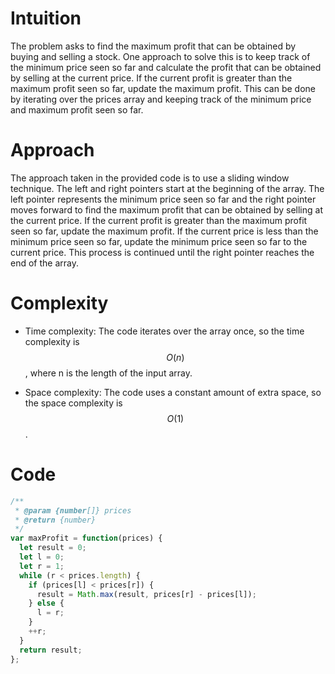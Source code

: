# Intuition
The problem asks to find the maximum profit that can be obtained by buying and selling a stock. One approach to solve this is to keep track of the minimum price seen so far and calculate the profit that can be obtained by selling at the current price. If the current profit is greater than the maximum profit seen so far, update the maximum profit. This can be done by iterating over the prices array and keeping track of the minimum price and maximum profit seen so far.

# Approach
The approach taken in the provided code is to use a sliding window technique. The left and right pointers start at the beginning of the array. The left pointer represents the minimum price seen so far and the right pointer moves forward to find the maximum profit that can be obtained by selling at the current price. If the current profit is greater than the maximum profit seen so far, update the maximum profit. If the current price is less than the minimum price seen so far, update the minimum price seen so far to the current price. This process is continued until the right pointer reaches the end of the array.

# Complexity
- Time complexity: The code iterates over the array once, so the time complexity is $$O(n)$$, where n is the length of the input array.

- Space complexity: The code uses a constant amount of extra space, so the space complexity is $$O(1)$$.

# Code
```js
/**
 * @param {number[]} prices
 * @return {number}
 */
var maxProfit = function(prices) {
  let result = 0;
  let l = 0;
  let r = 1;
  while (r < prices.length) {
    if (prices[l] < prices[r]) {
      result = Math.max(result, prices[r] - prices[l]);
    } else {
      l = r;
    }
    ++r;
  }
  return result;
};
```